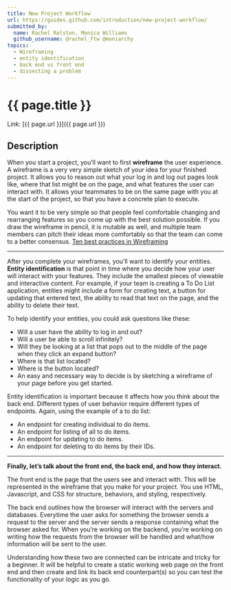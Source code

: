 ```yaml
---
title: New Project Workflow
url: https://guides.github.com/introduction/new-project-workflow/
submitted_by:
  name: Rachel Ralston, Monica Williams
  github_username: @rachel_ftw @moniarchy
topics:
  - Wireframing
  - entity identification
  - back end vs front end
  - dissecting a problem
---
```


# {{ page.title }}

Link: [{{ page.url }}]({{ page.url }})

## Description

When you start a project, you’ll want to first **wireframe** the user experience. A wireframe is a very very simple sketch of your idea for your finished project. It allows you to reason out what your log in and log out pages look like, where that list might be on the page, and what features the user can interact with. It allows your teammates to be on the same page with you at the start of the project, so that you have a concrete plan to execute.

You want it to be very simple so that people feel comfortable changing and rearranging features so you come up with the best solution possible. If you draw the wireframe in pencil, it is mutable as well, and multiple team members can pitch their ideas more comfortably so that the team can come to a better consensus. 
[Ten best practices in Wireframing](http://www.dtelepathy.com/blog/design/learning-to-wireframe-10-best-practices)
 

---


After you complete your wireframes, you’ll want to identify your entities. **Entity identification** is that point in time where you decide how your user will interact with your features. They include the smallest pieces of viewable and interactive content. For example, if your team is creating a To Do List application, entities might include a form for creating text, a button for updating that entered text, the ability to read that text on the page, and the ability to delete their text.

To help identify your entities, you could ask questions like these: 
- Will a user have the ability to log in and out? 
- Will a user be able to scroll infinitely? 
- Will they be looking at a list that pops out to the middle of the page when they click an expand button? 
- Where is that list located? 
- Where is the button located? 
- An easy and necessary way to decide is by sketching a wireframe of your page before you get started.

Entity identification is important because it affects how you think about the back end. Different types of user behavior require different types of endpoints. Again, using the example of a to do list: 
- An endpoint for creating individual to do items.
- An endpoint for listing of all to do items.
- An endpoint for updating to do items.
- An endpoint for deleting to do items by their IDs.



---


  
**Finally, let’s talk about the front end, the back end, and how they interact.**
 
The front end is the page that the users see and interact with. This will be represented in the wireframe that you make for your project. You use HTML, Javascript, and CSS for structure, behaviors, and styling, respectively.
 
The back end outlines how the browser will interact with the servers and databases. Everytime the user asks for something the browser sends a request to the server and the server sends a response containing what the browser asked for. When you’re working on the backend, you’re working on writing how the requests from the browser will be handled and what/how information will be sent to the user.
 
Understanding how these two are connected can be intricate and tricky for a beginner. It will be helpful to create a static working web page on the front end and then create and link its back end counterpart(s) so you can test the functionality of your logic as you go.